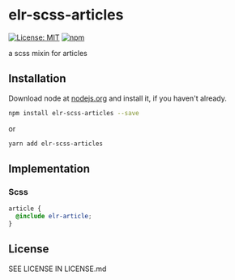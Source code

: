 # elr-scss-articles

[![License: MIT](https://img.shields.io/badge/License-MIT-yellow.svg)](https://opensource.org/licenses/MIT)
[![npm](https://img.shields.io/npm/dm/elr-scss-articles.svg?style=flat)](https://npmjs.com/package/elr-scss-articles)

a scss mixin for articles

## Installation

Download node at [nodejs.org](http://nodejs.org) and install it, if you haven't already.

```sh
npm install elr-scss-articles --save
```

or

```sh
yarn add elr-scss-articles
```

## Implementation

### Scss

```scss
article {
  @include elr-article;
}
```

## License

SEE LICENSE IN LICENSE.md
